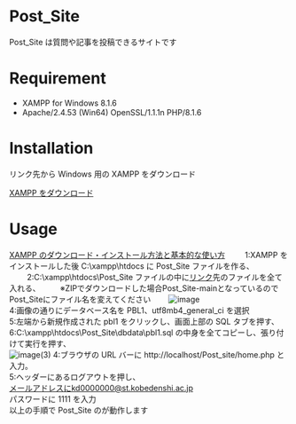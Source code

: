 # Post_Site

Post_Site は質問や記事を投稿できるサイトです

# Requirement

- XAMPP for Windows 8.1.6
- Apache/2.4.53 (Win64) OpenSSL/1.1.1n PHP/8.1.6

# Installation

リンク先から Windows 用の XAMPP をダウンロード

[XAMPP をダウンロード](https://www.apachefriends.org/jp/index.html)

# Usage

[XAMPP のダウンロード・インストール方法と基本的な使い方](https://www.webdesignleaves.com/pr/plugins/xampp_01.html)  　　
1:XAMPP をインストールした後 C:\xampp\htdocs に Post_Site ファイルを作る、  　　
2:C:\xampp\htdocs\Post_Site ファイルの中に[リンク](https://github.com/iwai2809/Post_Site)先のファイルを全て入れる、  　　
※ZIPでダウンロードした場合Post_Site-mainとなっているのでPost_Siteにファイル名を変えてください　　
![image](https://user-images.githubusercontent.com/74755775/175921414-fe669ea5-ec8e-4bd8-82ab-6bc7352a068f.png)  
4:画像の通りにデータベース名を PBL1、utf8mb4_general_ci を選択  
5:左端から新規作成された pbl1 をクリックし、画面上部の SQL タブを押す、  
6:C:\xampp\htdocs\Post_Site\dbdata\pbl1.sql の中身を全てコピーし、張り付けて実行を押す、  
![image(3)](https://user-images.githubusercontent.com/74755775/175944938-999fdf2c-3c26-4cab-b39c-c15c1efa7bff.png)
4:ブラウザの URL バーに http://localhost/Post_site/home.php と入力。  
5:ヘッダーにあるログアウトを押し、  
メールアドレスにkd0000000@st.kobedenshi.ac.jp  
パスワードに 1111 を入力  
以上の手順で Post_Site のが動作します
